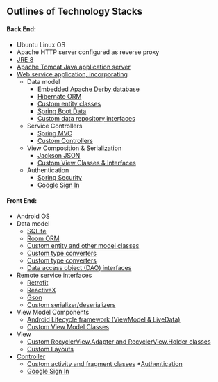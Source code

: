 ## Outlines of Technology Stacks
#### Back End: 

* Ubuntu Linux OS
* Apache HTTP server configured as reverse proxy
* [JRE 8]()
* [Apache Tomcat Java application server]()
* [Web service application, incorporating]()
    * Data model
        * [Embedded Apache Derby database]()
        * [Hibernate ORM]()
        * [Custom entity classes]()
        * [Spring Boot Data]()
        * [Custom data repository interfaces]()
    * Service Controllers
        * [Spring MVC]()
        * [Custom Controllers]()
    * View Composition & Serialization
        * [Jackson JSON]()
        * [Custom View Classes & Interfaces]()
    * Authentication
        * [Spring Security](https://spring.io/projects/spring-security)
        * [Google Sign In](https://developers.google.com/identity)
#### Front End:
* Android OS
* Data model
    * [SQLite]()
    * [Room ORM]()
    * [Custom entity and other model classes]()
    * [Custom type converters]()
    * [Custom type converters]()
    * [Data access object (DAO) interfaces]()
* Remote service interfaces
    * [Retrofit]()
    * [ReactiveX]()
    * [Gson]()
    * [Custom serializer/deserializers]()
* View Model Components
    * [Android Lifecycle framework (ViewModel & LiveData)]()
    * [Custom View Model Classes]()
* View
    * [Custom RecyclerView.Adapter and RecyclerView.Holder classes]()
    * [Custom Layouts]()
* [Controller]()
    * [Custom activity and fragment classes]()
*[Authentication]()
    *  [Google Sign In](https://developers.google.com/identity)